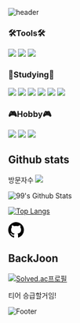 ![header](https://capsule-render.vercel.app/api?type=waving&color=auto&height=200&section=header&text=Welcome%20to%20my%20Github!&fontSize=50)

### 🛠️Tools🛠️
<img src="https://img.shields.io/badge/Visual Studio-5C2D91?style=flat&logo=Visual Studio&logoColor=ffffff"/></a>
<img src="https://img.shields.io/badge/Visual Studio Code-007ACC?style=flat&logo=Visual Studio Code&logoColor=ffffff"/></a>
<img src="https://img.shields.io/badge/VMware-607078?style=flat&logo=VMware&logoColor=ffffff"/></a>


### 📖Studying📖
<a href="버튼을 눌렀을 때 이동할 링크" target="_blank"><img src="https://img.shields.io/badge/Python-3776AB?style=flat&logo=Python&logoColor=ffffff"/></a>
<a href="버튼을 눌렀을 때 이동할 링크" target="_blank"><img src="https://img.shields.io/badge/Javascript-F7DF1E?style=flat&logo=Javascript&logoColor=ffffff"/></a>
<a href="버튼을 눌렀을 때 이동할 링크" target="_blank"><img src="https://img.shields.io/badge/C++-00599C?style=flat&logo=C%2B%2B&logoColor=ffffff"/></a>
<a href="버튼을 눌렀을 때 이동할 링크" target="_blank"><img src="https://img.shields.io/badge/Java-007396?style=flat&logo=Java&logoColor=ffffff"/></a>
<a href="버튼을 눌렀을 때 이동할 링크" target="_blank"><img src="https://img.shields.io/badge/Docker-2496ED?style=flat&logo=Docker&logoColor=ffffff"/></a>
<a href="버튼을 눌렀을 때 이동할 링크" target="_blank"><img src="https://img.shields.io/badge/Spring Boot-6DB33F?style=flat&logo=Spring Boot&logoColor=ffffff"/></a>
<br>

### 🎮Hobby🎮
<a href="버튼을 눌렀을 때 이동할 링크" target="_blank"><img src="https://img.shields.io/badge/Adobe-FF0000?style=flat&logo=Adobe&logoColor=ffffff"/></a>
<a href="버튼을 눌렀을 때 이동할 링크" target="_blank"><img src="https://img.shields.io/badge/Adobe After Effects-9999FF?style=flat&logo=Adobe After Effects&logoColor=ffffff"/></a>
<a href="버튼을 눌렀을 때 이동할 링크" target="_blank"><img src="https://img.shields.io/badge/Adobe Premiere Pro-9999FF?style=flat&logo=Adobe Premiere Pro&logoColor=ffffff"/></a>

## Github stats

방문자수
<a href="https://github.com/seondal"><img src="https://hits.seeyoufarm.com/api/count/incr/badge.svg?url=https%3A%2F%2Fgithub.com%2Fseondal&count_bg=%23000000&title_bg=%23000000&icon=github.svg&icon_color=%23E7E7E7&title=GitHub&edge_flat=false)"/></a>

![99's Github Stats](https://github-readme-stats.vercel.app/api?username=javascriptKR&bg_color=30,0ff1ce,904e95&title_color=fff&text_color=fff)

[![Top Langs](https://github-readme-stats.vercel.app/api/top-langs/?username=javascriptKR&exclude_repo=github-readme-stats,anuraghazra.github.io)](https://github.com/anuraghazra/github-readme-stats)

<div class="Box anim-hover-grow m-3 p-4">
  <!-- <%= octicon("mark-github", :height => 32) %> -->
  <svg height="32" class="octicon octicon-mark-github" viewBox="0 0 16 16" version="1.1" width="32" aria-hidden="true"><path fill-rule="evenodd" d="M8 0C3.58 0 0 3.58 0 8c0 3.54 2.29 6.53 5.47 7.59.4.07.55-.17.55-.38 0-.19-.01-.82-.01-1.49-2.01.37-2.53-.49-2.69-.94-.09-.23-.48-.94-.82-1.13-.28-.15-.68-.52-.01-.53.63-.01 1.08.58 1.23.82.72 1.21 1.87.87 2.33.66.07-.52.28-.87.51-1.07-1.78-.2-3.64-.89-3.64-3.95 0-.87.31-1.59.82-2.15-.08-.2-.36-1.02.08-2.12 0 0 .67-.21 2.2.82.64-.18 1.32-.27 2-.27.68 0 1.36.09 2 .27 1.53-1.04 2.2-.82 2.2-.82.44 1.1.16 1.92.08 2.12.51.56.82 1.27.82 2.15 0 3.07-1.87 3.75-3.65 3.95.29.25.54.73.54 1.48 0 1.07-.01 1.93-.01 2.2 0 .21.15.46.55.38A8.013 8.013 0 0 0 16 8c0-4.42-3.58-8-8-8z"></path>ㅎㅇ</svg>
</div>

## BackJoon
[![Solved.ac프로필](http://mazassumnida.wtf/api/v2/generate_badge?boj=sssm0928)](https://solved.ac/sssm0928)
<p>티어 승급할거임!</p>

![Footer](https://capsule-render.vercel.app/api?type=waving&color=auto&height=200&section=footer)
